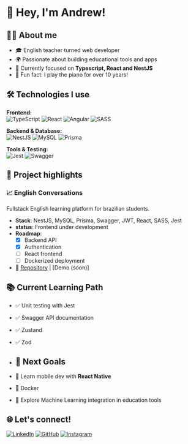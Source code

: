 # 👋 Hey, I'm Andrew!

## 👨‍💻 About me
- 🎓 English teacher turned web developer  
- 🌍 Passionate about building educational tools and apps  
- 🚀 Currently focused on **Typescript, React and NestJS**  
- 🎹 Fun fact: I play the piano for over 10 years!

## 🛠️ Technologies I use

**Frontend:**  
![TypeScript](https://img.shields.io/badge/-TypeScript-3178C6?style=flat&logo=typescript&logoColor=white)
![React](https://img.shields.io/badge/-React-61DAFB?style=flat&logo=react&logoColor=black)
![Angular](https://img.shields.io/badge/angular-%23DD0031.svg?style=flat&logo=angular&logoColor=white)
![SASS](https://img.shields.io/badge/SASS-hotpink.svg?style=flat&logo=SASS&logoColor=white)

**Backend & Database:**  
![NestJS](https://img.shields.io/badge/-NestJS-E0234E?style=flat&logo=nestjs&logoColor=white)
![MySQL](https://img.shields.io/badge/-MySQL-4479A1?style=flat&logo=mysql&logoColor=white)
![Prisma](https://img.shields.io/badge/-Prisma-2D3748?style=flat&logo=prisma&logoColor=white)

**Tools & Testing:**  
![Jest](https://img.shields.io/badge/-Jest-C21325?style=flat&logo=jest&logoColor=white)
![Swagger](https://img.shields.io/badge/-Swagger-%23Clojure?style=flat&logo=swagger&logoColor=white)

## 🧩 Project highlights

### 📈 English Conversations
Fullstack English learning platform for brazilian students.
- **Stack**: NestJS, MySQL, Prisma, Swagger, JWT, React, SASS, Jest
- **status**: Frontend under development
- **Roadmap**:  
  - [x] Backend API  
  - [x] Authentication  
  - [ ] React frontend  
  - [ ] Dockerized deployment 
- 🔗 [Repository](https://github.com/andy-oliv/englishconversations) | [Demo (soon)]

## 📚 Current Learning Path
- ✅ Unit testing with Jest  
- ✅ Swagger API documentation  
- ✅ Zustand
- ✅ Zod 

- ## 🎯 Next Goals
- 📱 Learn mobile dev with **React Native**  
- 🐳 Docker
- 🤖 Explore Machine Learning integration in education tools

## 🌐 Let's connect!

[![LinkedIn](https://img.shields.io/badge/-LinkedIn-0077B5?style=flat&logo=linkedin&logoColor=white)](https://www.linkedin.com/in/andy-oliveira/)
[![GitHub](https://img.shields.io/badge/-GitHub-181717?style=flat&logo=github&logoColor=white)](https://github.com/andy-oliv)
[![Instagram](https://img.shields.io/badge/-Instagram-E4405F?style=flat&logo=instagram&logoColor=white)](https://www.instagram.com/andrewithw/)


